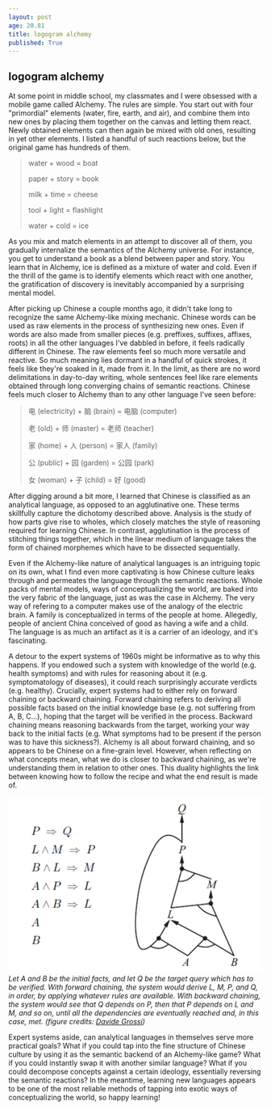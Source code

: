 ```yaml
---
layout: post
age: 20.81
title: logogram alchemy
published: True
---
```


## logogram alchemy

At some point in middle school, my classmates and I were obsessed with a mobile game called Alchemy. The rules are simple. You start out with four "primordial" elements (water, fire, earth, and air), and combine them into new ones by placing them together on the canvas and letting them react. Newly obtained elements can then again be mixed with old ones, resulting in yet other elements. I listed a handful of such reactions below, but the original game has hundreds of them.

> water + wood = boat
>
> paper + story = book
>
> milk + time = cheese
>
> tool + light = flashlight
>
> water + cold = ice

As you mix and match elements in an attempt to discover all of them, you gradually internalize the semantics of the Alchemy universe. For instance, you get to understand a book as a blend between paper and story. You learn that in Alchemy, ice is defined as a mixture of water and cold. Even if the thrill of the game is to identify elements which react with one another, the gratification of discovery is inevitably accompanied by a surprising mental model.

After picking up Chinese a couple months ago, it didn't take long to recognize the same Alchemy-like mixing mechanic. Chinese words can be used as raw elements in the process of synthesizing new ones. Even if words are also made from smaller pieces (e.g. preffixes, suffixes, affixes, roots) in all the other languages I've dabbled in before, it feels radically different in Chinese. The raw elements feel so much more versatile and reactive. So much meaning lies dormant in a handful of quick strokes, it feels like they're soaked in it, made from it. In the limit, as there are no word delimitations in day-to-day writing, whole sentences feel like rare elements obtained through long converging chains of semantic reactions. Chinese feels much closer to Alchemy than to any other language I've seen before:

> 电 (electricity) + 脑 (brain) = 电脑 (computer)
>
> 老 (old) + 师 (master) = 老师 (teacher)
>
> 家 (home) + 人 (person) = 家人 (family)
>
> 公 (public) + 园 (garden) = 公园 (park)
>
> 女 (woman) + 子 (child) = 好 (good)

After digging around a bit more, I learned that Chinese is classified as an analytical language, as opposed to an agglutinative one. These terms skillfully capture the dichotomy described above. Analysis is the study of how parts give rise to wholes, which closely matches the style of reasoning required for learning Chinese. In contrast, agglutination is the process of stitching things together, which in the linear medium of language takes the form of chained morphemes which have to be dissected sequentially.

Even if the Alchemy-like nature of analytical languages is an intriguing topic on its own, what I find even more captivating is how Chinese culture leaks through and permeates the language through the semantic reactions. Whole packs of mental models, ways of conceptualizing the world, are baked into the very fabric of the language, just as was the case in Alchemy. The very way of refering to a computer makes use of the analogy of the electric brain. A family is conceptualized in terms of the people at home. Allegedly, people of ancient China conceived of good as having a wife and a child. The language is as much an artifact as it is a carrier of an ideology, and it's fascinating.

A detour to the expert systems of 1960s might be informative as to why this happens. If you endowed such a system with knowledge of the world (e.g. health symptoms) and with rules for reasoning about it (e.g. symptomatology of diseases), it could reach surprisingly accurate verdicts (e.g. healthy). Crucially, expert systems had to either rely on forward chaining or backward chaining. Forward chaining refers to deriving all possible facts based on the initial knowledge base (e.g. not suffering from A, B, C...), hoping that the target will be verified in the process. Backward chaining means reasoning backwards from the target, working your way back to the initial facts (e.g. What symptoms had to be present if the person was to have this sickness?). Alchemy is all about forward chaining, and so appears to be Chinese on a fine-grain level. However, when reflecting on what concepts mean, what we do is closer to backward chaining, as we're understanding them in relation to other ones. This duality highlights the link between knowing how to follow the recipe and what the end result is made of.

![](/assets/img/graph.png)
_Let A and B be the initial facts, and let Q be the target query which has to be verified. With forward chaining, the system would derive L, M, P, and Q, in order, by applying whatever rules are available. With backward chaining, the system would see that Q depends on P, then that P depends on L and M, and so on, until all the dependencies are eventually reached and, in this case, met. (figure credits: [Davide Grossi](https://davidegrossi.me/))_

Expert systems aside, can analytical languages in themselves serve more practical goals? What if you could tap into the fine structure of Chinese culture by using it as the semantic backend of an Alchemy-like game? What if you could instantly swap it with another similar language? What if you could decompose concepts against a certain ideology, essentially reversing the semantic reactions? In the meantime, learning new languages appears to be one of the most reliable methods of tapping into exotic ways of conceptualizing the world, so happy learning!
